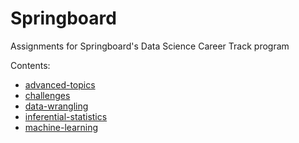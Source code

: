 # Springboard

Assignments for Springboard's Data Science Career Track program

Contents:

-   [advanced-topics](https://github.com/klane/springboard/tree/master/advanced-topics)
-   [challenges](https://github.com/klane/springboard/tree/master/challenges)
-   [data-wrangling](https://github.com/klane/springboard/tree/master/data-wrangling)
-   [inferential-statistics](https://github.com/klane/springboard/tree/master/inferential-statistics)
-   [machine-learning](https://github.com/klane/springboard/tree/master/machine-learning)
